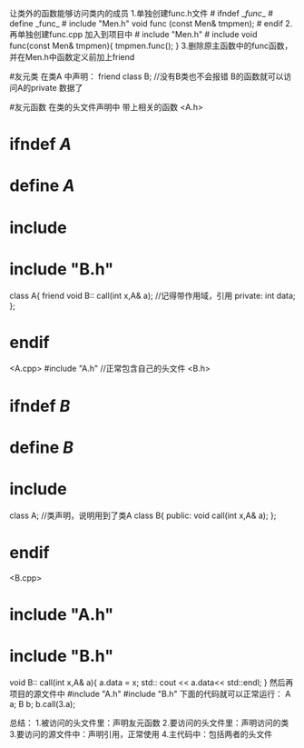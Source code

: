 让类外的函数能够访问类内的成员
1.单独创建func.h文件
 \# ifndef \__func_\_
 \# define \_func\_
 \# include "Men.h"
 void func (const Men& tmpmen);
 \# endif
 2.再单独创建func.cpp  加入到项目中
 \# include "Men.h"
 \# include <iostream>
 void func(const Men& tmpmen){
 tmpmen.func();
 }
 3.删除原主函数中的func函数，并在Men.h中函数定义前加上friend

#友元类
在类A 中声明： friend class B;    //没有B类也不会报错
B的函数就可以访问A的private 数据了

#友元函数
在类的头文件声明中  带上相关的函数
<A.h>
# ifndef _A_
# define _A_
# include <iostream>
# include "B.h"
class A{
		friend void B:: call(int x,A& a);              //记得带作用域，引用
	private: 
		int data;
};
# endif
<A.cpp>
#include "A.h"                //正常包含自己的头文件
<B.h>
# ifndef _B_
# define _B_
# include <iostream>
class A;                            //类声明，说明用到了类A
class B{
public:
	void call(int x,A& a);
};
# endif
<B.cpp>
# include "A.h"
# include "B.h"
void B:: call(int x,A& a){
a.data = x;
std:: cout << a.data<< std::endl;
}
然后再项目的源文件中
#include "A.h"
#include "B.h"
下面的代码就可以正常运行：
A a;
B b;
b.call(3.a);

总结：
			1.被访问的头文件里：声明友元函数
			2.要访问的头文件里：声明访问的类
			3.要访问的源文件中：声明引用，正常使用
			4.主代码中：包括两者的头文件
		